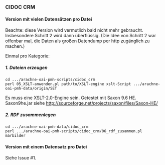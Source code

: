 ### CIDOC CRM

#### Version mit vielen Datensätzen pro Datei

Beachte: diese Version wird vermutlich bald nicht mehr gebraucht. Insbesondere Schritt 2 wird dann überflüssig. (Die Idee von Schritt 2 war offenbar mal, die Daten als großen Datendump per http zugänglich zu machen.)

Einmal pro Kategorie:

##### 1. Dateien erzeugen

```shell
cd .../arachne-oai-pmh-scripts/cidoc_crm
perl 05_XSLT-anwenden.pl path/to/XSLT-engine xslt-Script .../arachne-oai-pmh-data/origin/SET
```

Es muss eine XSLT-2.0-Engine sein. Getestet mit Saxon 9.6 HE. Saxon9he.jar siehe http://sourceforge.net/projects/saxon/files/Saxon-HE/ 


##### 2. RDF zusammenlegen

```shell
cd .../arachne-oai-pmh-data/cidoc_crm
perl .../arachne-oai-pmh-scripts/cidoc_crm/06_rdf_zusammen.pl marbilder

```

#### Version mit einem Datensatz pro Datei

Siehe Issue #1.
